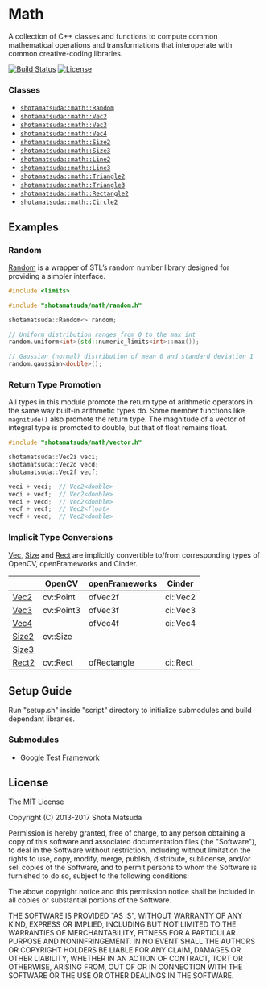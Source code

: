 Math
====

A collection of C++ classes and functions to compute common mathematical operations and transformations that interoperate with common creative-coding libraries.

[![Build Status](https://travis-ci.org/shotamatsuda/math.svg)](https://travis-ci.org/shotamatsuda/math) [![License](http://img.shields.io/badge/license-MIT-lightgrey.svg?style=flat
)](http://mit-license.org)

### Classes

- [`shotamatsuda::math::Random`](src/shotamatsuda/math/random.h)
- [`shotamatsuda::math::Vec2`](src/shotamatsuda/math/vector2.h)
- [`shotamatsuda::math::Vec3`](src/shotamatsuda/math/vector3.h)
- [`shotamatsuda::math::Vec4`](src/shotamatsuda/math/vector4.h)
- [`shotamatsuda::math::Size2`](src/shotamatsuda/math/size2.h)
- [`shotamatsuda::math::Size3`](src/shotamatsuda/math/size3.h)
- [`shotamatsuda::math::Line2`](src/shotamatsuda/math/line2.h)
- [`shotamatsuda::math::Line3`](src/shotamatsuda/math/line3.h)
- [`shotamatsuda::math::Triangle2`](src/shotamatsuda/math/triangle2.h)
- [`shotamatsuda::math::Triangle3`](src/shotamatsuda/math/triangle3.h)
- [`shotamatsuda::math::Rectangle2`](src/shotamatsuda/math/rectangle2.h)
- [`shotamatsuda::math::Circle2`](src/shotamatsuda/math/circle2.h)

## Examples

### Random

[Random](src/shotamatsuda/math/random.h) is a wrapper of STL’s random number library designed for providing a simpler interface.

```cpp
#include <limits>

#include "shotamatsuda/math/random.h"

shotamatsuda::Random<> random;

// Uniform distribution ranges from 0 to the max int
random.uniform<int>(std::numeric_limits<int>::max());

// Gaussian (normal) distribution of mean 0 and standard deviation 1
random.gaussian<double>();
```

### Return Type Promotion

All types in this module promote the return type of arithmetic operators in the same way built-in arithmetic types do. Some member functions like `magnitude()` also promote the return type. The magnitude of a vector of integral type is promoted to double, but that of float remains float.

```cpp
#include "shotamatsuda/math/vector.h"

shotamatsuda::Vec2i veci;
shotamatsuda::Vec2d vecd;
shotamatsuda::Vec2f vecf;

veci + veci;  // Vec2<double>
veci + vecf;  // Vec2<double>
veci + vecd;  // Vec2<double>
vecf + vecf;  // Vec2<float>
vecf + vecd;  // Vec2<double>
```

### Implicit Type Conversions

[Vec](src/shotamatsuda/math/vector.h), [Size](src/shotamatsuda/math/size.h) and [Rect](src/shotamatsuda/math/rectangle.h) are implicitly convertible to/from corresponding types of OpenCV, openFrameworks and Cinder.

| | OpenCV | openFrameworks | Cinder
|---------|------------|----------------|----------
| [Vec2](src/shotamatsuda/math/vector2.h) | cv::Point | ofVec2f | ci::Vec2
| [Vec3](src/shotamatsuda/math/vector3.h) | cv::Point3 | ofVec3f | ci::Vec3
| [Vec4](src/shotamatsuda/math/vector4.h) | | ofVec4f | ci::Vec4
| [Size2](src/shotamatsuda/math/size2.h) | cv::Size   | |
| [Size3](src/shotamatsuda/math/size3.h) | | |
| [Rect2](src/shotamatsuda/math/rectangle2.h) | cv::Rect | ofRectangle | ci::Rect

## Setup Guide

Run "setup.sh" inside "script" directory to initialize submodules and build dependant libraries.

### Submodules

- [Google Test Framework](https://github.com/google/googletest)

## License

The MIT License

Copyright (C) 2013-2017 Shota Matsuda

Permission is hereby granted, free of charge, to any person obtaining a copy
of this software and associated documentation files (the "Software"), to deal
in the Software without restriction, including without limitation the rights
to use, copy, modify, merge, publish, distribute, sublicense, and/or sell
copies of the Software, and to permit persons to whom the Software is
furnished to do so, subject to the following conditions:

The above copyright notice and this permission notice shall be included in
all copies or substantial portions of the Software.

THE SOFTWARE IS PROVIDED "AS IS", WITHOUT WARRANTY OF ANY KIND, EXPRESS OR
IMPLIED, INCLUDING BUT NOT LIMITED TO THE WARRANTIES OF MERCHANTABILITY,
FITNESS FOR A PARTICULAR PURPOSE AND NONINFRINGEMENT. IN NO EVENT SHALL THE
AUTHORS OR COPYRIGHT HOLDERS BE LIABLE FOR ANY CLAIM, DAMAGES OR OTHER
LIABILITY, WHETHER IN AN ACTION OF CONTRACT, TORT OR OTHERWISE, ARISING FROM,
OUT OF OR IN CONNECTION WITH THE SOFTWARE OR THE USE OR OTHER DEALINGS IN
THE SOFTWARE.
